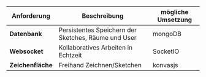 | Anforderung | Beschreibung | mögliche Umsetzung |
|-------------|--------------|--------------------|
| **Datenbank** | Persistentes Speichern der Sketches, Räume und User | mongoDB |
| **Websocket** | Kollaboratives Arbeiten in Echtzeit | SocketIO |
| **Zeichenfläche** | Freihand Zeichnen/Sketchen | konvasjs |
